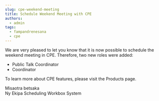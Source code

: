 ```yaml
---
slug: cpe-weekend-meeting
title: Schedule Weekend Meeting with CPE
authors:
  - admin
tags:
  - fampandrenesana
  - cpe
---
```


We are very pleased to let you know that it is now possible to schedule the weekend meeting in CPE. Therefore, two new roles were added:

- Public Talk Coordinator
- Coordinator

To learn more about CPE features, please visit the Products page.

Misaotra betsaka  
Ny Ekipa Scheduling Workbox System
